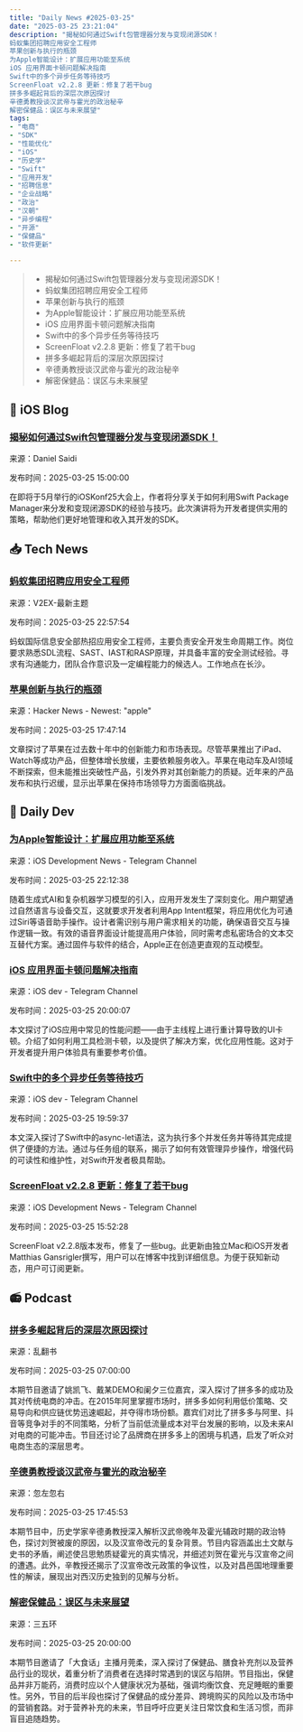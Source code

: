 ```yaml
---
title: "Daily News #2025-03-25"
date: "2025-03-25 23:21:04"
description: "揭秘如何通过Swift包管理器分发与变现闭源SDK！
蚂蚁集团招聘应用安全工程师
苹果创新与执行的瓶颈
为Apple智能设计：扩展应用功能至系统
iOS 应用界面卡顿问题解决指南
Swift中的多个异步任务等待技巧
ScreenFloat v2.2.8 更新：修复了若干bug
拼多多崛起背后的深层次原因探讨
辛德勇教授谈汉武帝与霍光的政治秘辛
解密保健品：误区与未来展望"
tags: 
- "电商"
- "SDK"
- "性能优化"
- "iOS"
- "历史学"
- "Swift"
- "应用开发"
- "招聘信息"
- "企业战略"
- "政治"
- "汉朝"
- "异步编程"
- "开源"
- "保健品"
- "软件更新"

---
```


> - 揭秘如何通过Swift包管理器分发与变现闭源SDK！
> - 蚂蚁集团招聘应用安全工程师
> - 苹果创新与执行的瓶颈
> - 为Apple智能设计：扩展应用功能至系统
> - iOS 应用界面卡顿问题解决指南
> - Swift中的多个异步任务等待技巧
> - ScreenFloat v2.2.8 更新：修复了若干bug
> - 拼多多崛起背后的深层次原因探讨
> - 辛德勇教授谈汉武帝与霍光的政治秘辛
> - 解密保健品：误区与未来展望

## 🍎 iOS Blog

### [揭秘如何通过Swift包管理器分发与变现闭源SDK！](https://danielsaidi.com/blog/2025/03/25/im-doing-a-talk-at-ioskonf25)

来源：Daniel Saidi

发布时间：2025-03-25 15:00:00

在即将于5月举行的iOSKonf25大会上，作者将分享关于如何利用Swift Package Manager来分发和变现闭源SDK的经验与技巧。此次演讲将为开发者提供实用的策略，帮助他们更好地管理和收入其开发的SDK。

## 📥 Tech News

### [蚂蚁集团招聘应用安全工程师](https://www.v2ex.com/t/1121056)

来源：V2EX-最新主题

发布时间：2025-03-25 22:57:54

蚂蚁国际信息安全部热招应用安全工程师，主要负责安全开发生命周期工作。岗位要求熟悉SDL流程、SAST、IAST和RASP原理，并具备丰富的安全测试经验。寻求有沟通能力，团队合作意识及一定编程能力的候选人。工作地点在长沙。

### [苹果创新与执行的瓶颈](https://www.ben-evans.com/benedictevans/2025/3/13/apple-innovation-and-execution)

来源：Hacker News - Newest: "apple"

发布时间：2025-03-25 17:47:14

文章探讨了苹果在过去数十年中的创新能力和市场表现。尽管苹果推出了iPad、Watch等成功产品，但整体增长放缓，主要依赖服务收入。苹果在电动车及AI领域不断探索，但未能推出突破性产品，引发外界对其创新能力的质疑。近年来的产品发布和执行迟缓，显示出苹果在保持市场领导力方面面临挑战。

## 💾 Daily Dev

### [为Apple智能设计：扩展应用功能至系统](https://www.createwithswift.com/designing-for-apple-intelligence-enabling-your-app-features-beyond-the-app/)

来源：iOS Development News - Telegram Channel

发布时间：2025-03-25 22:12:38

随着生成式AI和复杂机器学习模型的引入，应用开发发生了深刻变化。用户期望通过自然语言与设备交互，这就要求开发者利用App Intent框架，将应用优化为可通过Siri等语音助手操作。设计者需识别与用户需求相关的功能，确保语音交互与操作逻辑一致。有效的语音界面设计能提高用户体验，同时需考虑私密场合的文本交互替代方案。通过固件与软件的结合，Apple正在创造更直观的互动模型。

### [iOS 应用界面卡顿问题解决指南](https://t.me/iosdevio/5951)

来源：iOS dev - Telegram Channel

发布时间：2025-03-25 20:00:07

本文探讨了iOS应用中常见的性能问题——由于主线程上进行重计算导致的UI卡顿。介绍了如何利用工具检测卡顿，以及提供了解决方案，优化应用性能。这对于开发者提升用户体验具有重要参考价值。

### [Swift中的多个异步任务等待技巧](https://t.me/iosdevio/5950)

来源：iOS dev - Telegram Channel

发布时间：2025-03-25 19:59:37

本文深入探讨了Swift中的async-let语法，这为执行多个并发任务并等待其完成提供了便捷的方法。通过与任务组的联系，揭示了如何有效管理异步操作，增强代码的可读性和维护性，对Swift开发者极具帮助。

### [ScreenFloat v2.2.8 更新：修复了若干bug](https://eternalstorms.wordpress.com/2025/03/25/screenfloat-v2-2-8-fixes-bugs/)

来源：iOS Development News - Telegram Channel

发布时间：2025-03-25 15:52:28

ScreenFloat v2.2.8版本发布，修复了一些bug。此更新由独立Mac和iOS开发者Matthias Gansrigler撰写，用户可以在博客中找到详细信息。为便于获知新动态，用户可订阅更新。

## 📻 Podcast

### [拼多多崛起背后的深层次原因探讨](https://www.xiaoyuzhoufm.com/episode/67e193e478103db3bda8df3f)

来源：乱翻书

发布时间：2025-03-25 07:00:00

本期节目邀请了姚凯飞、戴某DEMO和阑夕三位嘉宾，深入探讨了拼多多的成功及其对传统电商的冲击。在2015年阿里掌握市场时，拼多多如何利用低价策略、交易导向和供应链优势迅速崛起，并夺得市场份额。嘉宾们对比了拼多多与阿里、抖音等竞争对手的不同策略，分析了当前低流量成本对平台发展的影响，以及未来AI对电商的可能冲击。节目还讨论了品牌商在拼多多上的困境与机遇，启发了听众对电商生态的深层思考。

### [辛德勇教授谈汉武帝与霍光的政治秘辛](https://www.xiaoyuzhoufm.com/episode/67e2783edd11f9c8c1028190)

来源：忽左忽右

发布时间：2025-03-25 17:45:53

本期节目中，历史学家辛德勇教授深入解析汉武帝晚年及霍光辅政时期的政治特色，探讨刘贺被废的原因，以及汉宣帝改元的复杂背景。节目内容涵盖出土文献与史书的矛盾，阐述使吕思勉质疑霍光的真实情况，并细述刘贺在霍光与汉宣帝之间的遭遇。此外，辛教授还揭示了汉宣帝改元政策的争议性，以及对昌邑国地理重要性的解读，展现出对西汉历史独到的见解与分析。

### [解密保健品：误区与未来展望](https://www.xiaoyuzhoufm.com/episode/67e144f378103db3bd9849b3)

来源：三五环

发布时间：2025-03-25 20:00:00

本期节目邀请了「大食话」主播月莞柔，深入探讨了保健品、膳食补充剂以及营养品行业的现状，着重分析了消费者在选择时常遇到的误区与陷阱。节目指出，保健品并非万能药，消费时应以个人健康状况为基础，强调均衡饮食、充足睡眠的重要性。另外，节目的后半段也探讨了保健品的成分差异、跨境购买的风险以及市场中的营销套路。对于营养补充的未来，节目呼吁应更关注日常饮食和生活习惯，而非盲目追随趋势。
